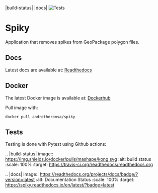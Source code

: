 |build-status| |docs| ![Tests](https://github.com/andretheronsa/spiky/workflows/Python%20package/badge.svg)

# Spiky
Application that removes spikes from GeoPackage polygon files.

## Docs
Latest docs are available at: [Readthedocs](https://spiky.readthedocs.io/en/latest/?)

## Docker
The latest Docker image is available at: [Dockerhub](https://hub.docker.com/repository/docker/andretheronsa/spiky)

Pull image with:

```shell
docker pull andretheronsa/spiky
```
## Tests
Testing is done with Pytest using Github actions: 

.. |build-status| image:: https://img.shields.io/docker/pulls/mashape/kong.svg
    :alt: build status
    :scale: 100%
    :target: https://travis-ci.org/readthedocs/readthedocs.org


.. |docs| image:: https://readthedocs.org/projects/docs/badge/?version=latest
    :alt: Documentation Status
    :scale: 100%
    :target: https://spiky.readthedocs.io/en/latest/?badge=latest

    